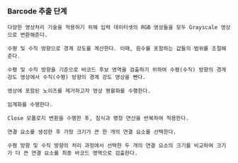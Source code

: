 ### Barcode 추출 단계

    다양한 영상처리 기술을 적용하기 위해 입력 데이터셋의 RGB 영상들을 모두 Grayscale 영상으로 변환해준다.

    수평 및 수직 방향으로 경계 강도를 계산한다. 이때, 음수를 포함하는 값들의 범위를 조절해준다.

    수평 및 수직 방향을 기준으로 바코드 후보 영역을 검출하기 위하여 수평(수직) 방향의 경계 강도 영상에서 수직(수평) 방향의 경계 강도 영상을 뺀다.

    영상에 포함된 노이즈를 제거하고자 영상 평활화를 수행한다.

    임계화를 수행한다.

    Close 모폴로지 변환을 수행한 후, 침식과 팽창 연산을 반복하여 적용한다.

    연결 요소를 생성한 후 가장 크기가 큰 한 개의 연결 요소를 선택한다.

    수평 방향 및 수직 방향의 처리 과정에서 선택한 두 개의 연결 요소의 크기를 비교하여 크기가 더 큰 연결 요소를 최종 바코드 영역으로 검출한다.
